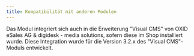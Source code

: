 ```yaml
---
title: Kompatibilität mit anderen Modulen
---
```


Das Modul integriert sich auch in die Erweiterung "Visual CMS" von OXID eSales AG & digidesk - media solutions, sofern diese im Shop installiert wurde. Diese Integration wurde für die Version 3.2.x des "Visual CMS"-Moduls entwickelt. 
